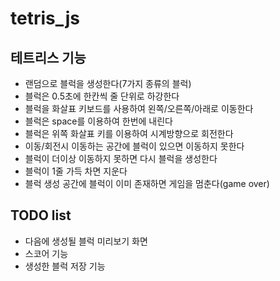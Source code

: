 # tetris_js
## 테트리스 기능
- 랜덤으로 블럭을 생성한다(7가지 종류의 블럭)
- 블럭은 0.5초에 한칸씩 줄 단위로 하강한다
- 블럭을 화살표 키보드를 사용하여 왼쪽/오른쪽/아래로 이동한다
- 블럭은 space를 이용하여 한번에 내린다
- 블럭은 위쪽 화살표 키를 이용하여 시계방향으로 회전한다
- 이동/회전시 이동하는 공간에 블럭이 있으면 이동하지 못한다
- 블럭이 더이상 이동하지 못하면 다시 블럭을 생성한다
- 블럭이 1줄 가득 차면 지운다
- 블럭 생성 공간에 블럭이 이미 존재하면 게임을 멈춘다(game over)

## TODO list
- 다음에 생성될 블럭 미리보기 화면
- 스코어 기능
- 생성한 블럭 저장 기능

